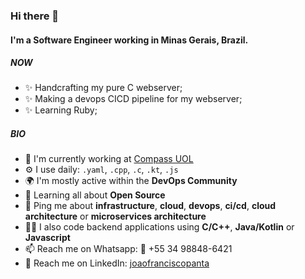 ### Hi there 👋

#### I'm a Software Engineer working in Minas Gerais, Brazil.

##### NOW

- ✨ Handcrafting my pure C webserver;
- ✨ Making a devops CICD pipeline for my webserver;
- ✨ Learning Ruby;

##### BIO

- 🏢 I'm currently working at [Compass UOL](https://compass.uol/en/home/)
- ⚙️ I use daily: `.yaml`, `.cpp`, `.c`, `.kt`, `.js`
- 🌍 I'm mostly active within the **DevOps Community**
- 🌱 Learning all about **Open Source**
- 💬 Ping me about **infrastructure**, **cloud**, **devops**, **ci/cd**, **cloud architecture** or **microservices architecture**
- 👨‍💻 I also code backend applications using **C/C++**, **Java/Kotlin** or **Javascript** 
- 📫 Reach me on Whatsapp: 📱 +55 34 98848-6421
- 🔗 Reach me on LinkedIn: [joaofranciscopanta](https://www.linkedin.com/in/joaofranciscopantaleao/)
